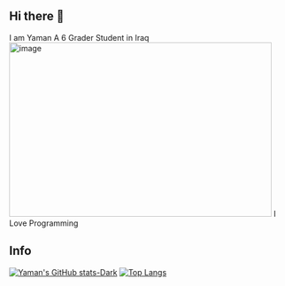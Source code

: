## Hi there 👋
I am Yaman
A 6 Grader Student in Iraq
<img width="474" height="315" alt="image" src="https://github.com/user-attachments/assets/b4d60420-ece1-4a24-83de-bac073131de4" />
I Love Programming
## Info
[![Yaman's GitHub stats-Dark](https://beautiful-github-homepage.vercel.app/api?username=CyberHuman-bot&show_icons=true&theme=dark#gh-dark-mode-only)](https://github.com/ishandutta2007/beautiful-github-homepage)
[![Top Langs](https://beautiful-github-homepage.vercel.app/api/top-langs/?username=ishandutta2007)](https://github.com/ishandutta2007/beautiful-github-homepage)
